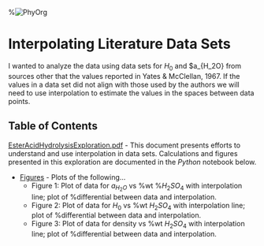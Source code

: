 %![PhyOrg](PhysOrg.png)
# Interpolating Literature Data Sets

I wanted to analyze the data using data sets for $H_0$ and $a_{H_2O} from sources other that the values reported in Yates \& McClellan, 1967. If the values in a data set did not align with those used by the authors we will need to use interpolation to estimate the values in the spaces between data points.  

## Table of Contents

[EsterAcidHydrolysisExploration.pdf](pdf/Interpolators_1.pdf) - This document presents efforts to understand and use interpolation in data sets. Calculations and figures presented in this exploration are documented in the *Python* notebook below.

- [Figures](notebooks/02_Yates-interpolators.ipynb) - Plots of the following...
    - Figure 1: Plot of data for $a_{H_2O}$ vs \%wt $\%{H_2SO_4}$ with interpolation line; plot of \%differential between data and interpolation.
    - Figure 2: Plot of data for $H_0$ vs \%wt ${H_2SO_4}$ with interpolation line; plot of \%differential between data and interpolation.
    - Figure 3: Plot of data for density vs \%wt ${H_2SO_4}$ with interpolation line; plot of \%differential between data and interpolation.




